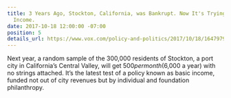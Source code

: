 ```yaml
---
title: 3 Years Ago, Stockton, California, was Bankrupt. Now It's Trying Out a Basic
  Income.
date: 2017-10-18 12:00:00 -07:00
position: 5
details_url: https://www.vox.com/policy-and-politics/2017/10/18/16479796/stockton-california-basic-income-economic-security-experiment
---
```


Next year, a random sample of the 300,000 residents of Stockton, a port city in California’s Central Valley, will get $500 per month ($6,000 a year) with no strings attached. It’s the latest test of a policy known as basic income, funded not out of city revenues but by individual and foundation philanthropy.

